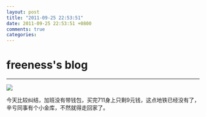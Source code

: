 ```yaml
---
layout: post
title: "2011-09-25 22:53:51"
date: 2011-09-25 22:53:51 +0800
comments: true
categories: 
---
```


# freeness's blog

----------

![](http://okqmqrbgo.bkt.clouddn.com/201109252253511.jpg)

>
今天比较纠结，加班没有带钱包，买完711身上只剩9元钱，这点地铁已经没有了，辛亏同事有个小金库，不然就得走回家了。
